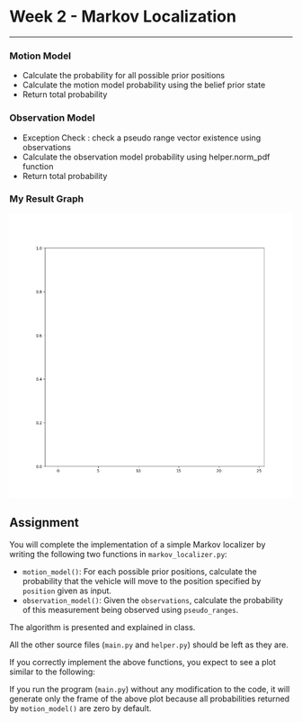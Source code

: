 # Week 2 - Markov Localization

---
### Motion Model
* Calculate the probability for all possible prior positions
* Calculate the motion model probability using the belief prior state
* Return total probability

### Observation Model
* Exception Check : check a pseudo range vector existence using observations
* Calculate the observation model probability using helper.norm_pdf function
* Return total probability

### My Result Graph
[//]: # (Image References)
[plot]: ./result_graph/result.gif
![My Result of Markov Localization][plot]

## Assignment

You will complete the implementation of a simple Markov localizer by writing the following two functions in `markov_localizer.py`:

* `motion_model()`: For each possible prior positions, calculate the probability that the vehicle will move to the position specified by `position` given as input.
* `observation_model()`: Given the `observations`, calculate the probability of this measurement being observed using `pseudo_ranges`.

The algorithm is presented and explained in class.

All the other source files (`main.py` and `helper.py`) should be left as they are.

If you correctly implement the above functions, you expect to see a plot similar to the following:

If you run the program (`main.py`) without any modification to the code, it will generate only the frame of the above plot because all probabilities returned by `motion_model()` are zero by default.
